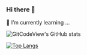 ### Hi there 👋

🌱 I’m currently learning ...

![GitCodeView's GitHub stats](https://github-readme-stats.vercel.app/api?username=GitCodeView&show_icons=true&theme=radical)

[![Top Langs](https://github-readme-stats.vercel.app/api/top-langs/?username=GitCodeView&layout=compact)](https://github.com/anuraghazra/github-readme-stats)


<!--
**GitCodeview/GitCodeView** is a ✨ _special_ ✨ repository because its `README.md` (this file) appears on your GitHub profile.

Here are some ideas to get you started:

- 🔭 I’m currently working on ...
- 🌱 I’m currently learning ...
- 👯 I’m looking to collaborate on ...
- 🤔 I’m looking for help with ...
- 💬 Ask me about ...
- 📫 How to reach me: ...
- 😄 Pronouns: ...
- ⚡ Fun fact: ...
-->
